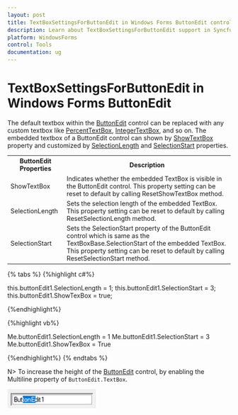 ```yaml
---
layout: post
title: TextBoxSettingsForButtonEdit in Windows Forms ButtonEdit control | Syncfusion
description: Learn about TextBoxSettingsForButtonEdit support in Syncfusion Windows Forms ButtonEdit control and more details.
platform: WindowsForms
control: Tools
documentation: ug
---
```


# TextBoxSettingsForButtonEdit in Windows Forms ButtonEdit

The default textbox within the [ButtonEdit](https://help.syncfusion.com/cr/windowsforms/Syncfusion.Windows.Forms.Tools.ButtonEdit.html) control can be replaced with any custom textbox like [PercentTextBox](https://help.syncfusion.com/windowsforms/percent-textbox/overview), [IntegerTextBox](https://help.syncfusion.com/windowsforms/integer-textbox/overview), and so on. The embedded textbox of a ButtonEdit control can shown by [ShowTextBox](https://help.syncfusion.com/cr/windowsforms/Syncfusion.Windows.Forms.Tools.ButtonEdit.html#Syncfusion_Windows_Forms_Tools_ButtonEdit_ShowTextBox) property and customized by [SelectionLength](https://help.syncfusion.com/cr/windowsforms/Syncfusion.Windows.Forms.Tools.ButtonEdit.html#Syncfusion_Windows_Forms_Tools_ButtonEdit_SelectionLength) and [SelectionStart](https://help.syncfusion.com/cr/windowsforms/Syncfusion.Windows.Forms.Tools.ButtonEdit.html#Syncfusion_Windows_Forms_Tools_ButtonEdit_SelectionStart) properties.

<table>
<tr>
<th>
ButtonEdit Properties</th><th>
Description</th></tr>
<tr>
<td>
ShowTextBox</td><td>
Indicates whether the embedded TextBox is visible in the ButtonEdit control. This property setting can be reset to default by calling ResetShowTextBox method.</td></tr>
<tr>
<td>
SelectionLength</td><td>
Sets the selection length of the embedded TextBox. This property setting can be reset to default by calling ResetSelectionLength method.</td></tr>
<tr>
<td>
SelectionStart</td><td>
Sets the SelectionStart property of the ButtonEdit control which is same as the TextBoxBase.SelectionStart of the embedded TextBox. This property setting can be reset to default by calling ResetSelectionStart method.</td></tr>
</table>

{% tabs %}
{%highlight c#%}

this.buttonEdit1.SelectionLength = 1;
this.buttonEdit1.SelectionStart = 3;
this.buttonEdit1.ShowTexBox = true;

{%endhighlight%}

{%highlight vb%}

Me.buttonEdit1.SelectionLength = 1
Me.buttonEdit1.SelectionStart = 3
Me.buttonEdit1.ShowTexBox = True

{%endhighlight%}
{% endtabs %}

 N> To increase the height of the [ButtonEdit](https://help.syncfusion.com/cr/windowsforms/Syncfusion.Windows.Forms.Tools.ButtonEdit.html) control, by enabling the Multiline property of `ButtonEdit.TextBox`.

 ![TextBox setting in ButtonEdit](TextBoxSetting_images/TextBoxSetting_img1.png)
